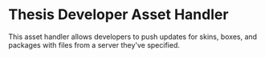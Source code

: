 # Thesis Developer Asset Handler

This asset handler allows developers to push updates for skins, boxes, and packages with files from a server they've specified.